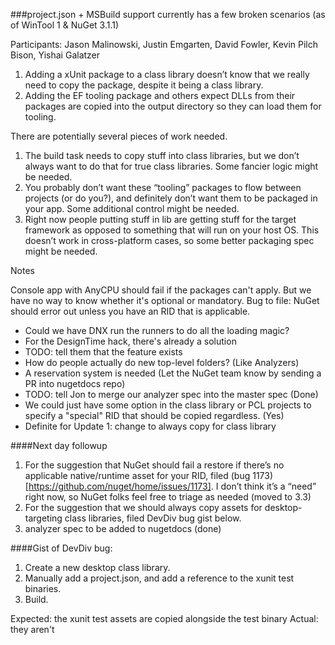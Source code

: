 ###project.json + MSBuild support currently has a few broken scenarios (as of WinTool 1 & NuGet 3.1.1)
 
Participants: Jason Malinowski, Justin Emgarten, David Fowler, Kevin Pilch Bison, Yishai Galatzer

1. Adding a xUnit package to a class library doesn’t know that we really need to copy the package, despite it being a class library.
2. Adding the EF tooling package and others expect DLLs from their packages are copied into the output directory so they can load them for tooling.
 
There are potentially several pieces of work needed. 
 
1. The build task needs to copy stuff into class libraries, but we don’t always want to do that for true class libraries. Some fancier logic might be needed.
2. You probably don’t want these “tooling” packages to flow between projects (or do you?), and definitely don’t want them to be packaged in your app. Some additional control might be needed.
3. Right now people putting stuff in lib are getting stuff for the target framework as opposed to something that will run on your host OS. This doesn’t work in cross-platform cases, so some better packaging spec might be needed.
 
Notes
 
Console app with AnyCPU should fail if the packages can't apply.
But we have no way to know whether it's optional or mandatory.
Bug to file: NuGet should error out unless you have an RID that is applicable.

+ Could we have DNX run the runners to do all the loading magic?
+    For the DesignTime hack, there's already a solution
+    TODO: tell them that the feature exists
+ How do people actually do new top-level folders? (Like Analyzers)
+    A reservation system is needed (Let the NuGet team know by sending a PR into nugetdocs repo)
+	TODO: tell Jon to merge our analyzer spec into the master spec (Done)
+ We could just have some option in the class library or PCL projects to specify a "special" RID that should be copied regardless. (Yes)
+    Definite for Update 1: change to always copy for class library

####Next day followup

1. For the suggestion that NuGet should fail a restore if there’s no applicable native/runtime asset for your RID, filed (bug 1173)[https://github.com/nuget/home/issues/1173]. I don’t think it’s a “need” right now, so NuGet folks feel free to triage as needed (moved to 3.3)
1. For the suggestion that we should always copy assets for desktop-targeting class libraries, filed DevDiv bug gist below.
1. analyzer spec to be added to nugetdocs (done)

####Gist of DevDiv bug:
 
1. Create a new desktop class library.
2. Manually add a project.json, and add a reference to the xunit test binaries.
3. Build.

Expected: the xunit test assets are copied alongside the test binary
Actual: they aren't